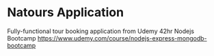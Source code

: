 # Natours Application

Fully-functional tour booking application from Udemy 42hr Nodejs Bootcamp
https://www.udemy.com/course/nodejs-express-mongodb-bootcamp
